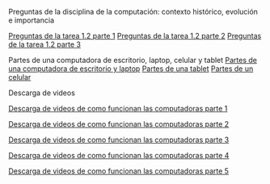 Preguntas de la disciplina de la computación: contexto histórico, evolución e importancia

[Preguntas de la tarea 1.2 parte 1](https://i.postimg.cc/wBRDTCVx/Whats-App-Image-2023-08-27-at-6-17-24-PM-8.jpg)
[Preguntas de la tarea 1.2 parte 2](https://i.postimg.cc/QxPtxHn5/Whats-App-Image-2023-08-27-at-6-17-24-PM-7.jpg) 
[Preguntas de la tarea 1.2 parte 3](https://i.postimg.cc/TYZdvBpJ/Whats-App-Image-2023-08-27-at-6-17-24-PM-6.jpg)



Partes de una computadora de escritorio, laptop, celular y tablet
[Partes de una computadora de escritorio y laptop](https://postimg.cc/2V0Ys91P)
[Partes de una tablet](https://postimg.cc/0zZzHCvQ)
[Partes de un celular](https://postimg.cc/5QM9tHJT)


Descarga de videos

[Descarga de videos de como funcionan las computadoras parte 1](https://i.postimg.cc/8P3FDYwD/Descarga-de-videos-parte-1.jpg)

[Descarga de videos de como funcionan las computadoras parte 2](https://i.postimg.cc/43vn6xGN/Descarga-de-videos-parte-2.jpg)

[Descarga de videos de como funcionan las computadoras parte 3](https://i.postimg.cc/hvvjR8df/Descarga-de-videos-parte-3.jpg)

[Descarga de videos de como funcionan las computadoras parte 4](https://i.postimg.cc/zfNGGYhm/Descarga-de-videos-parte-4.jpg)

[Descarga de videos de como funcionan las computadoras parte 5](https://i.postimg.cc/MZLZjQBm/Descarga-de-videos-parte-5.jpg)


